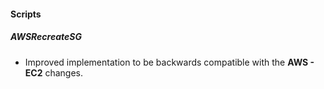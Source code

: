 
#### Scripts

##### AWSRecreateSG

- Improved implementation to be backwards compatible with the **AWS - EC2** changes.
